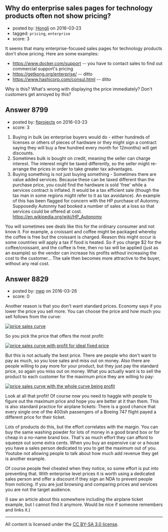 ## Why do enterprise sales pages for technology products often not show pricing?

- posted by: [Hongli](https://stackexchange.com/users/10909/hongli) on 2016-03-23
- tagged: `pricing`, `enterprise`
- score: 3

It seems that many enterprise-focused sales pages for technology products don't show pricing. Here are some examples:

 * https://www.docker.com/support -- you have to contact sales to find out commercial support's pricing
 * https://getkong.org/enterprise/ -- ditto
 * https://www.hashicorp.com/consul.html -- ditto

Why is this? What's wrong with displaying the price immediately? Don't customers get annoyed by this?


## Answer 8799

- posted by: [fiprojects](https://stackexchange.com/users/5370155/fiprojects) on 2016-03-23
- score: 3

 1. Buying in bulk (as enterprise buyers would do - either hundreds of licenses or others of pieces of hardware or they might sign a contract saying they will buy a few hundred every month for 12months) will get discounts.
 2. Sometimes bulk is bought on credit, meaning the seller can charge interest. The interest might be taxed differently, so the seller might re-arrange the prices in order to take greater tax advantages.
 3. Buying something is not just buying something - Sometimes there are value added services. Because these can be taxed different than the purchase price, you could find the hardware is sold 'free' while a services contract is inflated. It would be a tax efficient sale (though the tax man in some regions might refer to it as tax avoidance). An example of this has been flagged for concern with the HP purchase of Autonmy. Supposedly Autonmy had booked a number of sales at a loss so that services could be offered at cost. https://en.wikipedia.org/wiki/HP_Autonomy

You will sometimes see deals like this for the ordinary consumer and not know it. For example, a croissant and coffee might be packaged whereby the coffee is free but the croissant is charged. Reason this might occur is some countries will apply a tax if food is heated. So if you charge $2 for the coffee/croissant, and the coffee is free, then no tax will be applied (just as an example) so the vendor can increase his profits without increasing the cost to the customer... The sale then becomes more attractive to the buyer, without any real cost.
 


## Answer 8829

- posted by: [nwp](https://stackexchange.com/users/2908570/nwp) on 2016-03-28
- score: 0

<p>Another reason is that you don't want standard prices. Economy says if you lower the price you sell more. You can choose the price and how much you sell follows from the curve:</p>

<p><a href="https://i.stack.imgur.com/4zmMF.png" rel="nofollow noreferrer"><img src="https://i.stack.imgur.com/4zmMF.png" alt="price sales curve"></a></p>

<p>So you pick the price that offers the most profit:</p>

<p><a href="https://i.stack.imgur.com/QDdpY.png" rel="nofollow noreferrer"><img src="https://i.stack.imgur.com/QDdpY.png" alt="price sales curve with profit for ideal fixed price"></a></p>

<p>But this is not actually the best price. There are people who don't want to pay as much, so you lose sales and miss out on money. Also there are people willing to pay more for your product, but they just pay the standard price, so again you miss out on money. What you actually want is to sell the product to each customer for the maximum price they are willing to pay:</p>

<p><a href="https://i.stack.imgur.com/omoRB.png" rel="nofollow noreferrer"><img src="https://i.stack.imgur.com/omoRB.png" alt="price sales curve with the whole curve being profit"></a></p>

<p>Look at all that profit! Of course now you need to haggle with people to figure out the maximum price and hope you are better at it than them. This is also standard practice for airplane tickets: There is a good chance that every single one of the 400ish passengers of a Boeing 747 flight payed a different price for their ticket.</p>

<p>Lots of products do this, but the effort correlates with the margin. You can buy the same washing powder for lots of money in a good brand box or for cheap in a no-name brand box. That's as much effort they can afford to squeeze out some extra cents. When you buy an expensive car or a house you have a sales person dedicated to you to get the maximum out of you. Youtube not allowing people to talk about how much add revenue they get is another example.</p>

<p>Of course people feel cheated when they notice, so some effort is put into preventing that. With enterprise level prices it is worth using a dedicated sales person and offer a discount if they sign an NDA to prevent people from noticing. If you are just browsing and comparing prices and services you are not the target audience.</p>

<p>(I saw an article about this somewhere including the airplane ticket example, but I cannot find it anymore. Would be nice if someone remembers and links it.)</p>




---

All content is licensed under the [CC BY-SA 3.0 license](https://creativecommons.org/licenses/by-sa/3.0/).
